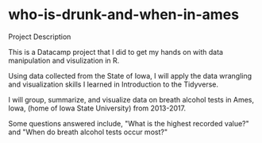 # who-is-drunk-and-when-in-ames
Project Description 

This is a Datacamp project that I did to get my hands on with data manipulation and visulization in R.

Using data collected from the State of Iowa, I will apply the data wrangling and visualization skills I learned in Introduction to the Tidyverse.  

I will group, summarize, and visualize data on breath alcohol tests in Ames, Iowa, (home of Iowa State University) from 2013-2017.  

Some questions answered include, "What is the highest recorded value?" and "When do breath alcohol tests occur most?"

